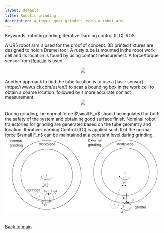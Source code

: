 ```yaml
---
layout: default
title: Robotic grinding
description: Automate gear grinding using a robot arm.
---
```


Keywords: robotic grinding; Iterative learning control (ILC); ROS

A UR5 robot arm is used for the proof of concept. 3D printed fixtures are designed to hold a Dremel tool. A rusty tube is mounted in the robot work cell and its location is found by using contact measurement. A force/torque sensor from [Robotiq](https://robotiq.com/) is used. 
<br/>
<center>
<img src="../images/tube-grinding-id.gif"/>
</center>
<br/>
Another approach to find the tube location is to use a [laser sensor](https://www.sick.com/us/en/) to scan a bounding box in the work cell to obtain a coarse location, followed by a more accurate contact measurement. 
<br/>
<center>
<img src="../images/tube-grinding-id-laser.gif"/>
</center>
<br/>
During grinding, the normal force $\small F_n$ should be regulated for both the safety of the system and obtaining good surface finish. Nominal robot trajectories for grinding are generated based on the tube geometry and location. Iterative Learning Control (ILC) is applied such that the normal force $\small F_n$ can be maintained at a constant level during grinding.
<br/>
<center>
<img src="../images/tube-grinding-force.png"/>
</center>
<br/>



[Back to main](https://jhugj.github.io/web-repo/)
